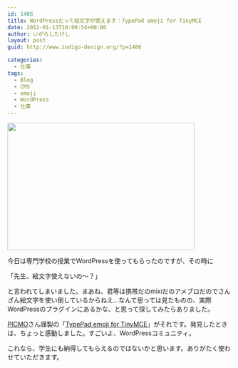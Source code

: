 ```yaml
---
id: 1486
title: WordPressだって絵文字が使えます：TypePad emoji for TinyMCE
date: 2012-01-13T10:00:54+00:00
author: いがらしたけし
layout: post
guid: http://www.indigo-design.org/?p=1486

categories:
  - 仕事
tags:
  - Blog
  - CMS
  - emoji
  - WordPress
  - 仕事
---
```

[<img src="https://lh5.googleusercontent.com/-2P3vmB8oZC4/Tw7leuJETBI/AAAAAAAAAWA/CqqU_j2Vdl8/s800/120112_wpemoji.jpg" height="285" width="420" />](https://picasaweb.google.com/lh/photo/h6UsegyF_4Y69kAygOhbEkI-Gs5g_DIIc8Y78SZjSM8?feat=embedwebsite)

今日は専門学校の授業でWordPressを使ってもらったのですが、その時に

「先生、絵文字使えないの〜？」

と言われてしまいました。まあね、君等は携帯だのmixiだのアメブロだのでさんざん絵文字を使い倒しているからねえ…なんて思っては見たものの、実際WordPressのプラグインにあるかな、と思って探してみたらありました。

[PICMO](http://www.picmo.net/)さん謹製の「[TypePad emoji for TinyMCE](http://wordpress.org/extend/plugins/typepad-emoji-for-tinymce/)」がそれです。発見したときは、ちょっと感動しました。すごいよ、WordPressコミュニティ。

これなら、学生にも納得してもらえるのではないかと思います。ありがたく使わせていただきます。
